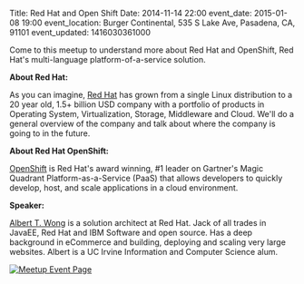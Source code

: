 Title: Red Hat and Open Shift
Date: 2014-11-14 22:00
event_date: 2015-01-08 19:00
event_location: Burger Continental, 535 S Lake Ave, Pasadena, CA, 91101
event_updated: 1416030361000

Come to this meetup to understand more about Red Hat and OpenShift, Red Hat's
multi-language platform-of-a-service solution.

**About Red Hat:**  

As you can imagine, [Red Hat](http://redhat.com/) has grown from a single Linux distribution to a 20 year old, 1.5+ billion USD company with a portfolio of products in Operating System, Virtualization, Storage, Middleware and Cloud. We'll do a general overview of the company and talk about where the company is going to in the future.

**About Red Hat OpenShift:**  

[OpenShift](https://www.openshift.com/) is Red Hat's award winning, #1  leader on Gartner's Magic Quadrant Platform-as-a-Service (PaaS) that allows developers to quickly develop, host, and scale applications in a cloud environment.

**Speaker:**

[Albert T. Wong](http://linkedin.com/in/atwong) is a solution architect at Red Hat.  Jack of all trades in JavaEE, Red Hat and IBM Software and open source. Has a deep background in eCommerce and building, deploying and scaling very large websites. Albert is a UC Irvine Information and Computer Science alum.

[ ![Meetup Event Page]({filename}/images/meetup_logo_45.png) ](http://www.meetup.com/SGVTech/events/218696335/)
